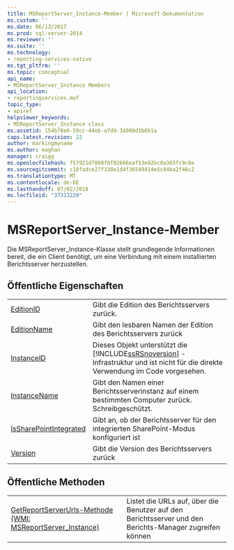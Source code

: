```yaml
---
title: MSReportServer_Instance-Member | Microsoft-Dokumentation
ms.custom: ''
ms.date: 06/13/2017
ms.prod: sql-server-2014
ms.reviewer: ''
ms.suite: ''
ms.technology:
- reporting-services-native
ms.tgt_pltfrm: ''
ms.topic: conceptual
api_name:
- MSReportServer_Instance Members
api_location:
- reportingservices.mof
topic_type:
- apiref
helpviewer_keywords:
- MSReportServer_Instance class
ms.assetid: 154b78e6-59cc-44eb-a7d9-34908d1b6b1a
caps.latest.revision: 22
author: markingmyname
ms.author: maghan
manager: craigg
ms.openlocfilehash: f57921d7868f8f02666eaf53e92bc8a365fc9c8e
ms.sourcegitcommit: c18fadce27f330e1d4f36549414e5c84ba2f46c2
ms.translationtype: MT
ms.contentlocale: de-DE
ms.lasthandoff: 07/02/2018
ms.locfileid: "37313220"
---
```

# <a name="msreportserverinstance-members"></a>MSReportServer_Instance-Member
  Die MSReportServer_Instance-Klasse stellt grundlegende Informationen bereit, die ein Client benötigt, um eine Verbindung mit einem installierten Berichtsserver herzustellen.  
  
## <a name="public-properties"></a>Öffentliche Eigenschaften  
  
|||  
|-|-|  
|[EditionID](msreportserver-instance-properties-editionid.md)|Gibt die Edition des Berichtsservers zurück.|  
|[EditionName](msreportserver-instance-properties-editionname.md)|Gibt den lesbaren Namen der Edition des Berichtsservers zurück|  
|[InstanceID](msreportserver-instance-properties-instanceid.md)|Dieses Objekt unterstützt die [!INCLUDE[ssRSnoversion](../../includes/ssrsnoversion-md.md)] -Infrastruktur und ist nicht für die direkte Verwendung im Code vorgesehen.|  
|[InstanceName](msreportserver-instance-properties-instancename.md)|Gibt den Namen einer Berichtsserverinstanz auf einem bestimmten Computer zurück. Schreibgeschützt.|  
|[IsSharePointIntegrated](msreportserver-instance-properties-issharepointintegrated.md)|Gibt an, ob der Berichtsserver für den integrierten SharePoint-Modus konfiguriert ist|  
|[Version](msreportserver-instance-properties-version.md)|Gibt die Version des Berichtsservers zurück|  
  
## <a name="public-methods"></a>Öffentliche Methoden  
  
|||  
|-|-|  
|[GetReportServerUrls-Methode &#40;WMI: MSReportServer_Instance&#41;](msreportserver-instance-methods-getreportserverurls.md)|Listet die URLs auf, über die Benutzer auf den Berichtsserver und den Berichts-Manager zugreifen können|  
  
  
